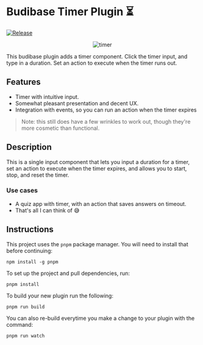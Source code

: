 # Budibase Timer Plugin ⏳

[![Release](https://github.com/doggodoge/bb-timer/actions/workflows/release.yml/badge.svg?branch=main)](https://github.com/doggodoge/bb-timer/actions/workflows/release.yml)

<p align="center">
  <img src="https://user-images.githubusercontent.com/8438991/196498963-e3769cc0-69b1-4769-a63c-a10bd0bf965e.gif" alt="timer" />
</p>

This budibase plugin adds a timer component. Click the timer input, and type in
a duration. Set an action to execute when the timer runs out.

## Features

- Timer with intuitive input.
- Somewhat pleasant presentation and decent UX.
- Integration with events, so you can run an action when the timer expires

> Note: this still does have a few wrinkles to work out, though they're more cosmetic
> than functional.

## Description

This is a single input component that lets you input a duration for a timer, set
an action to execute when the timer expires, and allows you to start, stop, and
reset the timer.

### Use cases

- A quiz app with timer, with an action that saves answers on timeout.
- That's all I can think of 😅

## Instructions

This project uses the `pnpm` package manager. You will need to install that before continuing:

```shell
npm install -g pnpm
```

To set up the project and pull dependencies, run:

```shell
pnpm install
```

To build your new plugin run the following:

```shell
pnpm run build
```

You can also re-build everytime you make a change to your plugin with the command:

```shell
pnpm run watch
```
